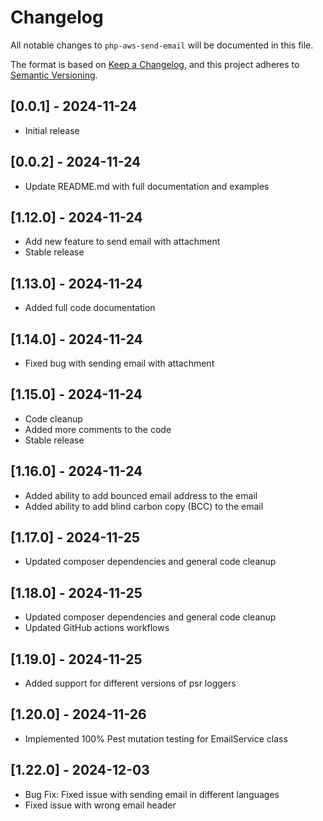 # Changelog

All notable changes to `php-aws-send-email` will be documented in this file.

The format is based on [Keep a Changelog](https://keepachangelog.com/en/1.0.0/),
and this project adheres to [Semantic Versioning](https://semver.org/spec/v2.0.0.html).

## [0.0.1] - 2024-11-24

- Initial release

## [0.0.2] - 2024-11-24

- Update README.md with full documentation and examples

## [1.12.0] - 2024-11-24

- Add new feature to send email with attachment
- Stable release

## [1.13.0] - 2024-11-24

- Added full code documentation

## [1.14.0] - 2024-11-24

- Fixed bug with sending email with attachment

## [1.15.0] - 2024-11-24

- Code cleanup
- Added more comments to the code
- Stable release

## [1.16.0] - 2024-11-24

- Added ability to add bounced email address to the email
- Added ability to add blind carbon copy (BCC) to the email

## [1.17.0] - 2024-11-25

- Updated composer dependencies and general code cleanup

## [1.18.0] - 2024-11-25

- Updated composer dependencies and general code cleanup
- Updated GitHub actions workflows

## [1.19.0] - 2024-11-25

- Added support for different versions of psr loggers

## [1.20.0] - 2024-11-26

- Implemented 100% Pest mutation testing for EmailService class

## [1.22.0] - 2024-12-03

- Bug Fix: Fixed issue with sending email in different languages
- Fixed issue with wrong email header
